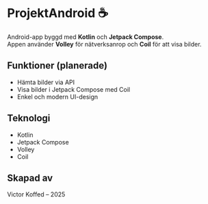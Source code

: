 # ProjektAndroid ☕

Android-app byggd med **Kotlin** och **Jetpack Compose**.  
Appen använder **Volley** för nätverksanrop och **Coil** för att visa bilder.

## Funktioner (planerade)

- Hämta bilder via API
- Visa bilder i Jetpack Compose med Coil
- Enkel och modern UI-design

## Teknologi

- Kotlin
- Jetpack Compose
- Volley
- Coil

## Skapad av

Victor Koffed – 2025
